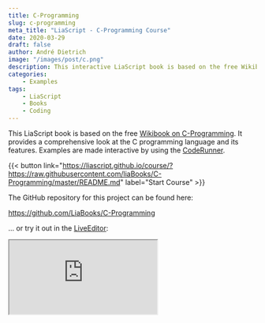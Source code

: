 ```yaml
---
title: C-Programming
slug: c-programming
meta_title: "LiaScript - C-Programming Course"
date: 2020-03-29
draft: false
author: André Dietrich
image: "/images/post/c.png"
description: This interactive LiaScript book is based on the free Wikibook on C-Programming. It provides a comprehensive look at the C programming language and its features.
categories:
    - Examples
tags: 
    - LiaScript
    - Books
    - Coding
---
```


This LiaScript book is based on the free
[Wikibook on C-Programming](https://en.wikibooks.org/wiki/C_Programming).
It provides a comprehensive look at the C programming language and its
features. Examples are made interactive by using the
[CodeRunner](https://github.com/liascript/coderunner).

{{< button link="https://liascript.github.io/course/?https://raw.githubusercontent.com/liaBooks/C-Programming/master/README.md" label="Start Course" >}}

The GitHub repository for this project can be found here:

https://github.com/LiaBooks/C-Programming

... or try it out in the [LiveEditor](https://liascript.github.io/LiveEditor/?/show/file/https://raw.githubusercontent.com/liaBooks/C-Programming/master/README.md):

<iframe class="liveeditor" src="https://liascript.github.io/LiveEditor/?/show/file/https://raw.githubusercontent.com/liaBooks/C-Programming/master/README.md"></iframe>